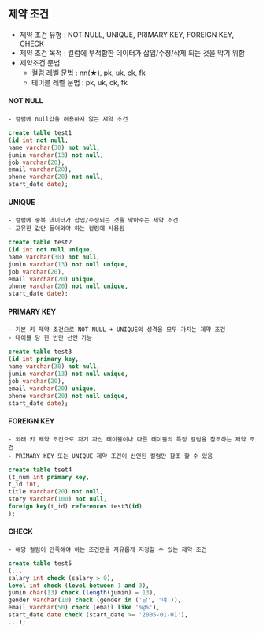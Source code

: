 ## 제약 조건
- 제약 조건 유형 : NOT NULL, UNIQUE, PRIMARY KEY, FOREIGN KEY, CHECK
- 제약 조건 목적 : 컬럼에 부적합한 데이터가 삽입/수정/삭제 되는 것을 막기 위함
- 제약조건 문법 
	- 컬럼 레벨 문법 : nn(★), pk, uk, ck, fk
	- 테이블 레벨 문법 : pk, uk, ck, fk
#### NOT NULL
	- 컬럼에 null값을 허용하지 않는 제약 조건
```sql
create table test1
(id int not null,
name varchar(30) not null,
jumin varchar(13) not null,
job varchar(20),
email varchar(20),
phone varchar(20) not null,
start_date date);
```
#### UNIQUE
	- 컬럼에 중복 데이터가 삽입/수정되는 것을 막아주는 제약 조건
	- 고유한 값만 들어와야 하는 컬럼에 사용됨
```sql
create table test2
(id int not null unique,
name varchar(30) not null,
jumin varchar(13) not null unique,
job varchar(20),
email varchar(20) unique,
phone varchar(20) not null unique,
start_date date);
```
#### PRIMARY KEY
	- 기본 키 제약 조건으로 NOT NULL + UNIQUE의 성격을 모두 가지는 제약 조건
	- 테이블 당 한 번만 선언 가능
```sql
create table test3
(id int primary key,
name varchar(30) not null,
jumin varchar(13) not null unique,
job varchar(20),
email varchar(20) unique,
phone varchar(20) not null unique,
start_date date);
```
#### FOREIGN KEY
	- 외래 키 제약 조건으로 자기 자신 테이블이나 다른 테이블의 특정 컬럼을 참조하는 제약 조건
	- PRIMARY KEY 또는 UNIQUE 제약 조건이 선언된 컬럼만 참조 할 수 있음
```sql
create table tset4
(t_num int primary key,
t_id int,
title varchar(20) not null,
story varchar(100) not null,
foreign key(t_id) references test3(id)
);
```
#### CHECK
	- 해당 컬럼이 만족해야 하는 조건문을 자유롭게 지정할 수 있는 제약 조건
```sql
create table test5
(...
salary int check (salary > 0),
level int check (level between 1 and 3),
jumin char(13) check (length(jumin) = 13),
gender varchar(10) check (gender in ('남', '여')),
email varchar(50) check (email like '%@%'),
start_date date check (start_date >= '2005-01-01'),
...);
```
